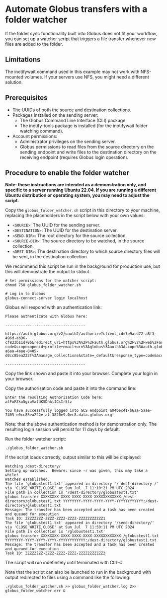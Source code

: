 # Automate Globus transfers with a folder watcher

If the folder sync functionality built into Globus does not fit your workflow, you can set up a watcher script that triggers a file transfer whenever new files are added to the folder.

## Limitations

The inotifywait command used in this example may not work with NFS-mounted volumes. If your servers use NFS, you might need a different solution.

## Prerequisites

- The UUIDs of both the source and destination collections.
- Packages installed on the sending server:
  - The Globus Command Line Interface (CLI) package.
  - The inotify-tools package is installed (for the inotifywait folder watching command).
- Account permissions:
  - Administrator privileges on the sending server.
  - Globus permissions to read files from the source directory on the sending endpoint and write files to the destination directory on the receiving endpoint (requires Globus login operation).

## Procedure to enable the folder watcher

**Note: these instructions are intended as a demonstration only, and specific to a server running Ubuntu 22.04. If you are running a different Ubuntu distribution or operating system, you may need to adjust the script.**

Copy the ```globus_folder_watcher.sh``` script in this directory to your machine, replacing the placeholders in the script below with your own values:

- ```<SOURCE>```: The UUID for the sending server.
- ```<DESTINATION>```: The UUID for the destination server.
- ```<SEND-DIR>```: The root directory for the source collection.
- ```<SOURCE-DIR>```: The source directory to be watched, in the source collection.
- ```<DEST-DIR>```: The destination directory to which source directory files will be sent, in the destination collection.

We recommend this script be run in the background for production use, but this will demonstrate the output to stdout.

```
# Set permissions for the watcher script:
chmod 750 globus_folder_watcher.sh

# Log in to Globus
globus-connect-server login localhost
```

Globus will respond with an authentication link:

```
Please authenticate with Globus here:

------------------------------------

https://auth.globus.org/v2/oauth2/authorize?client_id=7e9acd72-a8f3-496d-ab96-cf823b11d70b&redirect_uri=https%3A%2F%2Fauth.globus.org%2Fv2%2Fweb%2Fauth-code&scope=openid+profile+email+urn%3Aglobus%3Aauth%3Ascope%3Aauth.globus.org%3Aview_identity_set+urn%3Aglobus%3Aauth%3Ascope%3Aauth.globus.org%3Amanage_projects+urn%3Aglobus%3Aauth%3Ascope%3Ab04bec41-a6aa-4aae-8405-d0cc85ea222f%3Amanage_collections&state=_default&response_type=code&access_type=offline&prompt=login

------------------------------------
```

Copy the link shown and paste it into your browser. Complete your login in your browser.

Copy the authorisation code and paste it into the command line:

```
Enter the resulting Authorization Code here: alFoFZko5gioVatdKSDhAlICsIr5lz

You have successfully logged into GCS endpoint a04bec41-b6aa-5aae-7405-e0cc85ea222e at 3820e9.0ec8.data.globus.org!
```

Note: that the above authentication method is for demonstration only. The resulting login session will persist for 11 days by default.

Run the folder watcher script:

```
./globus_folder_watcher.sh
```
If the script loads correctly, output similar to this will be displayed:
```
Watching /dest-directory/
Setting up watches.  Beware: since -r was given, this may take a while!
Watches established.
The file 'globustest1.txt' appeared in directory '/ dest-directory /' via 'CLOSE_WRITE,CLOSE' at Sun Jul  7 11:10:21 PM UTC 2024
File path in collection is '/dest-directory/globustest1.txt'
globus transfer XXXXXXXX-XXXX-XXXX-XXXX-XXXXXXXXXXXX:/dest-directory/globustest1.txt YYYYYYYY-YYYY-YYYY-YYYY-YYYYYYYYYYYY:/dest-directory/globustest1.txt
Message: The transfer has been accepted and a task has been created and queued for execution
Task ID: ZZZZZZZZ-ZZZZ-ZZZZ-ZZZZ-ZZZZZZZZZZZ1
The file 'globustest1.txt' appeared in directory '/send-directory/' via 'CLOSE_WRITE,CLOSE' at Sun Jul  7 11:50:11 PM UTC 2024
File path in collection is '/globustest1.txt'
globus transfer XXXXXXXX-XXXX-XXXX-XXXX-XXXXXXXXXXXX:/globustest1.txt YYYYYYYY-YYYY-YYYY-YYYY-YYYYYYYYYYYY:/dest-directory/globustest1.txt
Message: The transfer has been accepted and a task has been created and queued for execution
Task ID: ZZZZZZZZ-ZZZZ-ZZZZ-ZZZZ-ZZZZZZZZZZZ2
```
The script will run indefinitely until terminated with Ctrl-C.

Note that the script can also be launched to run in the background with output redirected to files using a command like the following:
```
./globus_folder_watcher.sh >> globus_folder_watcher.log 2>> globus_folder_watcher.err &
```
